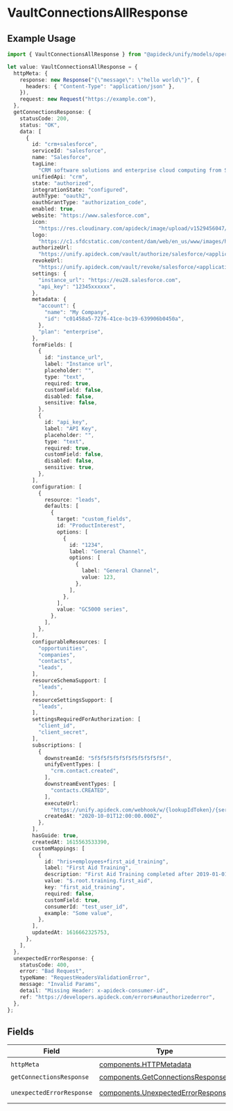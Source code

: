 # VaultConnectionsAllResponse

## Example Usage

```typescript
import { VaultConnectionsAllResponse } from "@apideck/unify/models/operations";

let value: VaultConnectionsAllResponse = {
  httpMeta: {
    response: new Response("{\"message\": \"hello world\"}", {
      headers: { "Content-Type": "application/json" },
    }),
    request: new Request("https://example.com"),
  },
  getConnectionsResponse: {
    statusCode: 200,
    status: "OK",
    data: [
      {
        id: "crm+salesforce",
        serviceId: "salesforce",
        name: "Salesforce",
        tagLine:
          "CRM software solutions and enterprise cloud computing from Salesforce, the leader in customer relationship management (CRM) and PaaS. Free 30 day trial.",
        unifiedApi: "crm",
        state: "authorized",
        integrationState: "configured",
        authType: "oauth2",
        oauthGrantType: "authorization_code",
        enabled: true,
        website: "https://www.salesforce.com",
        icon:
          "https://res.cloudinary.com/apideck/image/upload/v1529456047/catalog/salesforce/icon128x128.png",
        logo:
          "https://c1.sfdcstatic.com/content/dam/web/en_us/www/images/home/logo-salesforce-m.svg",
        authorizeUrl:
          "https://unify.apideck.com/vault/authorize/salesforce/<application-id>?state=<state>",
        revokeUrl:
          "https://unify.apideck.com/vault/revoke/salesforce/<application-id>?state=<state>",
        settings: {
          "instance_url": "https://eu28.salesforce.com",
          "api_key": "12345xxxxxx",
        },
        metadata: {
          "account": {
            "name": "My Company",
            "id": "c01458a5-7276-41ce-bc19-639906b0450a",
          },
          "plan": "enterprise",
        },
        formFields: [
          {
            id: "instance_url",
            label: "Instance url",
            placeholder: "",
            type: "text",
            required: true,
            customField: false,
            disabled: false,
            sensitive: false,
          },
          {
            id: "api_key",
            label: "API Key",
            placeholder: "",
            type: "text",
            required: true,
            customField: false,
            disabled: false,
            sensitive: true,
          },
        ],
        configuration: [
          {
            resource: "leads",
            defaults: [
              {
                target: "custom_fields",
                id: "ProductInterest",
                options: [
                  {
                    id: "1234",
                    label: "General Channel",
                    options: [
                      {
                        label: "General Channel",
                        value: 123,
                      },
                    ],
                  },
                ],
                value: "GC5000 series",
              },
            ],
          },
        ],
        configurableResources: [
          "opportunities",
          "companies",
          "contacts",
          "leads",
        ],
        resourceSchemaSupport: [
          "leads",
        ],
        resourceSettingsSupport: [
          "leads",
        ],
        settingsRequiredForAuthorization: [
          "client_id",
          "client_secret",
        ],
        subscriptions: [
          {
            downstreamId: "5f5f5f5f5f5f5f5f5f5f5f5f",
            unifyEventTypes: [
              "crm.contact.created",
            ],
            downstreamEventTypes: [
              "contacts.CREATED",
            ],
            executeUrl:
              "https://unify.apideck.com/webhook/w/{lookupIdToken}/{serviceId}?e={downstreamEventType}",
            createdAt: "2020-10-01T12:00:00.000Z",
          },
        ],
        hasGuide: true,
        createdAt: 1615563533390,
        customMappings: [
          {
            id: "hris+employees+first_aid_training",
            label: "First Aid Training",
            description: "First Aid Training completed after 2019-01-01",
            value: "$.root.training.first_aid",
            key: "first_aid_training",
            required: false,
            customField: true,
            consumerId: "test_user_id",
            example: "Some value",
          },
        ],
        updatedAt: 1616662325753,
      },
    ],
  },
  unexpectedErrorResponse: {
    statusCode: 400,
    error: "Bad Request",
    typeName: "RequestHeadersValidationError",
    message: "Invalid Params",
    detail: "Missing Header: x-apideck-consumer-id",
    ref: "https://developers.apideck.com/errors#unauthorizederror",
  },
};
```

## Fields

| Field                                                                                    | Type                                                                                     | Required                                                                                 | Description                                                                              |
| ---------------------------------------------------------------------------------------- | ---------------------------------------------------------------------------------------- | ---------------------------------------------------------------------------------------- | ---------------------------------------------------------------------------------------- |
| `httpMeta`                                                                               | [components.HTTPMetadata](../../models/components/httpmetadata.md)                       | :heavy_check_mark:                                                                       | N/A                                                                                      |
| `getConnectionsResponse`                                                                 | [components.GetConnectionsResponse](../../models/components/getconnectionsresponse.md)   | :heavy_minus_sign:                                                                       | Connections                                                                              |
| `unexpectedErrorResponse`                                                                | [components.UnexpectedErrorResponse](../../models/components/unexpectederrorresponse.md) | :heavy_minus_sign:                                                                       | Unexpected error                                                                         |